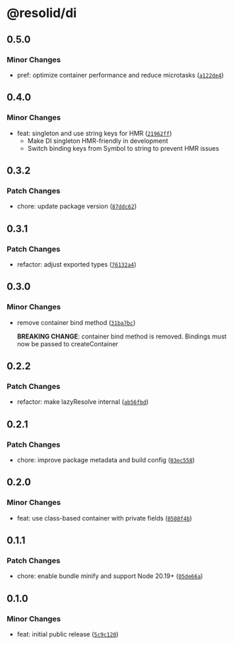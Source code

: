 # @resolid/di

## 0.5.0

### Minor Changes

- pref: optimize container performance and reduce microtasks ([`a122de4`](https://github.com/resolid/framework/commit/a122de49c3848daa98904404499e0d6fd3a5e528))

## 0.4.0

### Minor Changes

- feat: singleton and use string keys for HMR ([`21962ff`](https://github.com/resolid/framework/commit/21962ff57cae083cb393cafa9516cb1dbe3af76a))
  - Make DI singleton HMR-friendly in development
  - Switch binding keys from Symbol to string to prevent HMR issues

## 0.3.2

### Patch Changes

- chore: update package version ([`87ddc62`](https://github.com/resolid/framework/commit/87ddc620cd86b1b965115be520574d948044ae1d))

## 0.3.1

### Patch Changes

- refactor: adjust exported types ([`76132a4`](https://github.com/resolid/framework/commit/76132a4ea15ca58736b544d6a4bc7bd62ea25819))

## 0.3.0

### Minor Changes

- remove container bind method ([`31ba7bc`](https://github.com/resolid/framework/commit/31ba7bc487613fa11c524a871c11bad654b38976))

  **BREAKING CHANGE**: container bind method is removed. Bindings must now be passed to createContainer

## 0.2.2

### Patch Changes

- refactor: make lazyResolve internal ([`ab56fbd`](https://github.com/resolid/framework/commit/ab56fbd95526f0802f4e81f1a0c59e603fb59678))

## 0.2.1

### Patch Changes

- chore: improve package metadata and build config ([`03ec558`](https://github.com/resolid/framework/commit/03ec558fa8bad36f7f89f9d9056487bf3ea48893))

## 0.2.0

### Minor Changes

- feat: use class-based container with private fields ([`0508f4b`](https://github.com/resolid/framework/commit/0508f4b83283a9327bea7f239ebeaec57fd3dd9d))

## 0.1.1

### Patch Changes

- chore: enable bundle minify and support Node 20.19+ ([`05de66a`](https://github.com/resolid/framework/commit/05de66a50fb03a9fe43f45b78512491c8ec0cd56))

## 0.1.0

### Minor Changes

- feat: initial public release ([`5c9c120`](https://github.com/resolid/framework/commit/5c9c1204cec05313429dc06d8821dc07594a7c2f))
